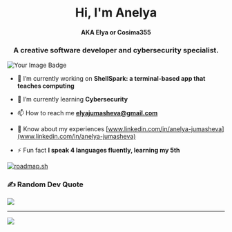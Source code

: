 <h1 align="center">Hi, I'm Anelya</h1>
<h4 align="center">AKA Elya or Cosima355</h4>
<h3 align="center">A creative software developer and cybersecurity specialist.</h3>


<img src="https://tryhackme-badges.s3.amazonaws.com/cosima355.png" alt="Your Image Badge" />


- 🔭 I’m currently working on **ShellSpark: a terminal-based app that teaches computing**

- 🌱 I’m currently learning **Cybersecurity**

- 📫 How to reach me **elyajumasheva@gmail.com**

- 📄 Know about my experiences [www.linkedin.com/in/anelya-jumasheva](www.linkedin.com/in/anelya-jumasheva)

- ⚡ Fun fact **I speak 4 languages fluently, learning my 5th**

<a href="https://roadmap.sh"><img src="https://roadmap.sh/card/wide/67fd35336057cdb1a2a62a56?variant=dark&roadmaps=game-developer%2Cpython%2Ccomputer-science%2Ccpp" alt="roadmap.sh"/></a>


### ✍️ Random Dev Quote
![](https://quotes-github-readme.vercel.app/api?type=horizontal&theme=radical)

---
[![](https://visitcount.itsvg.in/api?id=elya355&icon=0&color=0)](https://visitcount.itsvg.in)

<!-- Proudly created with GPRM ( https://gprm.itsvg.in ) -->
